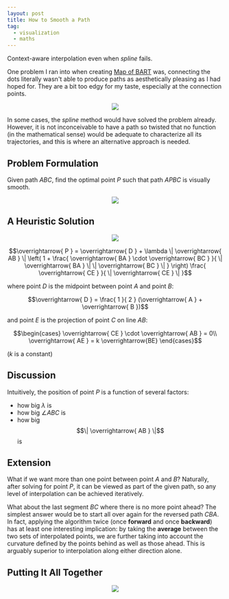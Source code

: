 ```yaml
---
layout: post
title: How to Smooth a Path
tag:
  - visualization
  - maths
---
```


Context-aware interpolation even when *spline* fails.

One problem I ran into when creating [Map of BART](/Map-of-BART/) was, connecting the dots literally wasn't able to produce paths as aesthetically pleasing as I had hoped for. They are a bit too edgy for my taste, especially at the connection points.

<p align="center">
  <img src="https://shawenyao.github.io/R/output/plot1.svg" />
</p>

In some cases, the *spline* method would have solved the problem already. However, it is not inconceivable to have a path so twisted that no function (in the mathematical sense) would be adequate to characterize all its trajectories, and this is where an alternative approach is needed.

## Problem Formulation
Given path $ABC$, find the optimal point $P$ such that path $APBC$ is visually smooth.
<p align="center">
  <img src="https://shawenyao.github.io/R/output/plot_problem_formulation.svg" />
</p>

## A Heuristic Solution
<p align="center">
  <img src="https://shawenyao.github.io/R/output/plot_heuristic_solution.svg" />
</p>

$$\overrightarrow{ P } = \overrightarrow{ D } + \lambda \| \overrightarrow{ AB } \| \left( 1 + \frac{ \overrightarrow{ BA } \cdot \overrightarrow{ BC } }{ \| \overrightarrow{ BA } \| \| \overrightarrow{ BC } \| } \right) \frac{ \overrightarrow{ CE } }{ \| \overrightarrow{ CE } \| }$$

where point $D$ is the midpoint between point $A$ and point $B$:

$$\overrightarrow{ D } = \frac{ 1 }{ 2 } (\overrightarrow{ A } + \overrightarrow{ B })$$

and point $E$ is the projection of point $C$ on line $AB$:

$$\begin{cases}
\overrightarrow{ CE } \cdot \overrightarrow{ AB } = 0\\ 
\overrightarrow{ AE } = k \overrightarrow{BE}
\end{cases}$$

($k$ is a constant)

## Discussion
Intuitively, the position of point $P$ is a function of several factors:
* how big $\lambda$ is
* how big $\angle{ABC}$ is
* how big $$\| \overrightarrow{ AB } \|$$ is

## Extension
What if we want more than one point between point $A$ and $B$? Naturally, after solving for point $P$, it can be viewed as part of the given path, so any level of interpolation can be achieved iteratively.

What about the last segment $BC$ where there is no more point ahead? The simplest answer would be to start all over again for the reversed path $CBA$. In fact, applying the algorithm twice (once **forward** and once **backward**) has at least one interesting implication: by taking the **average** between the two sets of interpolated points, we are further taking into account the curvature defined by the points behind as well as those ahead. This is arguably superior to interpolation along either direction alone.

## Putting It All Together
<p align="center">
  <img src="https://shawenyao.github.io/R/output/plot_example.svg" />
</p>
